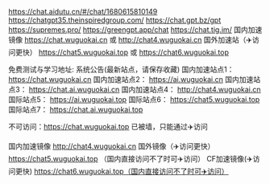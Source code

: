 https://chat.aidutu.cn/#/chat/1680615810149
https://chatgpt35.theinspiredgroup.com/
https://chat.gpt.bz/gpt
https://supremes.pro/
https://greengpt.app/chat
https://chat.tig.im/
国内加速镜像 https://chat.wuguokai.cn 或 http://chat4.wuguokai.cn
国外加速站（✈️访问更快） https://chat5.wuguokai.top 或 https://chat6.wuguokai.top

免费测试与学习地址:
系统公告(最新站点，请保存收藏)
国内加速站点1： https://chat.wuguokai.cn
国内加速站点2： https://ai.wuguokai.cn
国内加速站点3： https://chat.ai.wuguokai.cn
国内加速站点4： http://chat4.wuguokai.cn
国际站点5： https://ai.wuguokai.top
国际站点6： https://chat5.wuguokai.top
国际站点7： https://chat.ai.wuguokai.top

不可访问：https://chat.wuguokai.top 已被墙，只能通过✈️访问

国内加速镜像 http://chat4.wuguokai.cn
国外镜像（✈️访问更快） https://chat5.wuguokai.top （国内直接访问不了时可✈️访问）
CF加速镜像(✈️访问更快) https://chat6.wuguokai.top（国内直接访问不了时可✈️访问）